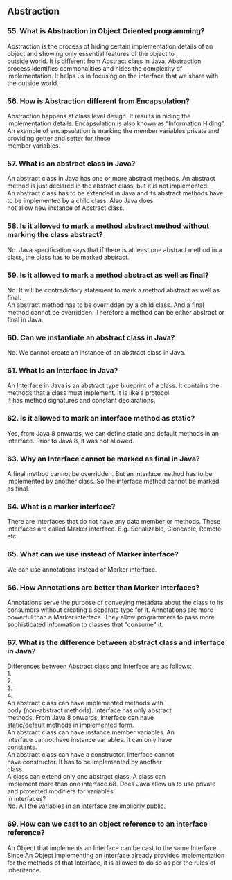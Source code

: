 ## Abstraction

### 55. What is Abstraction in Object Oriented programming?

Abstraction is the process of hiding certain implementation details of an object and showing only essential features of the object to  
outside world. It is different from Abstract class in Java. Abstraction process identifies commonalities and hides the complexity of implementation. It helps us in focusing on the interface that we share with the outside world.

### 56. How is Abstraction different from Encapsulation?

Abstraction happens at class level design. It results in hiding the implementation details. Encapsulation is also known as “Information Hiding”. An example of encapsulation is marking the member variables private and providing getter and setter for these  
member variables.

### 57. What is an abstract class in Java?

An abstract class in Java has one or more abstract methods. An abstract method is just declared in the abstract class, but it is not implemented.  
An abstract class has to be extended in Java and its abstract methods have to be implemented by a child class. Also Java does  
not allow new instance of Abstract class.

### 58. Is it allowed to mark a method abstract method without marking the class abstract?

No. Java specification says that if there is at least one abstract method in a class, the class has to be marked abstract.

### 59. Is it allowed to mark a method abstract as well as final?

No. It will be contradictory statement to mark a method abstract as well as final.  
An abstract method has to be overridden by a child class. And a final method cannot be overridden. Therefore a method can be either abstract or final in Java.

### 60. Can we instantiate an abstract class in Java?

No. We cannot create an instance of an abstract class in Java.

### 61. What is an interface in Java?

An Interface in Java is an abstract type blueprint of a class. It contains the methods that a class must implement. It is like a protocol.  
It has method signatures and constant declarations.

### 62. Is it allowed to mark an interface method as static?

Yes, from Java 8 onwards, we can define static and default methods in an interface. Prior to Java 8, it was not allowed.

### 63. Why an Interface cannot be marked as final in Java?

A final method cannot be overridden. But an interface method has to be implemented by another class. So the interface method cannot be marked as final.

### 64. What is a marker interface?

There are interfaces that do not have any data member or methods. These interfaces are called Marker interface. E.g. Serializable, Cloneable, Remote etc.

### 65. What can we use instead of Marker interface?

We can use annotations instead of Marker interface.

### 66. How Annotations are better than Marker Interfaces?

Annotations serve the purpose of conveying metadata about the class to its consumers without creating a separate type for it. Annotations are more powerful than a Marker interface. They allow programmers to pass more sophisticated information to classes that "consume" it.

### 67. What is the difference between abstract class and interface in Java?

Differences between Abstract class and Interface are as follows:  
1.  
2.  
3.  
4.  
An abstract class can have implemented methods with  
body \(non-abstract methods\). Interface has only abstract  
methods. From Java 8 onwards, interface can have  
static/default methods in implemented form.  
An abstract class can have instance member variables. An  
interface cannot have instance variables. It can only have  
constants.  
An abstract class can have a constructor. Interface cannot  
have constructor. It has to be implemented by another  
class.  
A class can extend only one abstract class. A class can  
implement more than one interface.68. Does Java allow us to use private  
and protected modifiers for variables  
in interfaces?  
No. All the variables in an interface are implicitly public.

### 69. How can we cast to an object reference to an interface reference?

An Object that implements an Interface can be cast to the same Interface. Since An Object implementing an Interface already provides implementation for the methods of that Interface, it is allowed to do so as per the rules of Inheritance.

